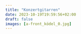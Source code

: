 ```yaml
---
title: "Konzertgitarren"
date: 2023-10-19T19:59:56+02:00
draft: false
images: [a-front_ködel_0.jpg]
---
```

